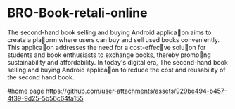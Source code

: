# BRO-Book-retali-online

The second-hand book selling and buying Android applica􀆟on
aims to create a pla􀆞orm where users can buy and sell used
books conveniently. This applica􀆟on addresses the need for a
cost-effec􀆟ve solu􀆟on for students and book enthusiasts to
exchange books, thereby promo􀆟ng sustainability and
affordability.
In today's digital era, The second-hand book selling and buying
Android applica􀆟on to reduce the cost and reusability of the
second hand book.


#home page
https://github.com/user-attachments/assets/929be494-b457-4f39-9d25-5b56c64fa155




